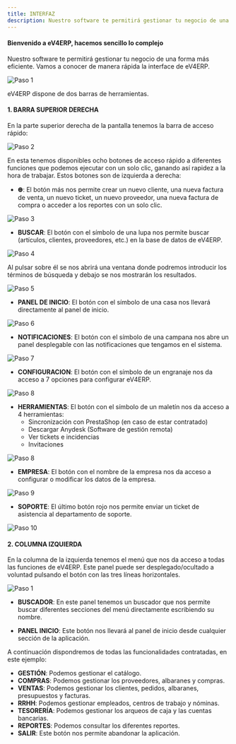 ```yaml
---
title: INTERFAZ
description: Nuestro software te permitirá gestionar tu negocio de una forma más eficiente. Vamos a conocer de manera rápida la interface de eV4ERP.
---
```



#### Bienvenido a eV4ERP, hacemos sencillo lo complejo

Nuestro software te permitirá gestionar tu negocio de una forma más eficiente. Vamos a conocer de manera rápida la interface de eV4ERP.

![Paso 1](../../../assets/tu_empresa/interfaz_1.png)

eV4ERP dispone de dos barras de herramientas.

#### 1. BARRA SUPERIOR DERECHA

En la parte superior derecha de la pantalla tenemos la barra de acceso rápido:

![Paso 2](../../../assets/tu_empresa/interfaz_2.png)

En esta tenemos disponibles ocho botones de acceso rápido a diferentes funciones que podemos ejecutar con un solo clic, ganando así rapidez a la hora de trabajar. Estos botones son de izquierda a derecha:

- **Ꚛ**: El botón más nos permite crear un nuevo cliente, una nueva factura de venta, un nuevo ticket, un nuevo proveedor, una nueva factura de compra o acceder a los reportes con un solo clic.

![Paso 3](../../../assets/tu_empresa/interfaz_3.png)
  
- **BUSCAR**: El botón con el símbolo de una lupa nos permite buscar (artículos, clientes, proveedores, etc.) en la base de datos de eV4ERP. 

![Paso 4](../../../assets/tu_empresa/interfaz_4.png)

Al pulsar sobre él se nos abrirá una ventana donde podremos introducir los términos de búsqueda y debajo se nos mostrarán los resultados.

![Paso 5](../../../assets/tu_empresa/interfaz_5.png)

- **PANEL DE INICIO**: El botón con el símbolo de una casa nos llevará directamente al panel de inicio.

![Paso 6](../../../assets/tu_empresa/interfaz_6.png)

- **NOTIFICACIONES**: El botón con el símbolo de una campana nos abre un panel desplegable con las notificaciones que tengamos en el sistema.

![Paso 7](../../../assets/tu_empresa/interfaz_7.png)
- **CONFIGURACION**: El botón con el símbolo de un engranaje nos da acceso a 7 opciones para configurar eV4ERP.

![Paso 8](../../../assets/tu_empresa/interfaz_8.png)

- **HERRAMIENTAS**: El botón con el símbolo de un maletín nos da acceso a 4 herramientas:  
  - Sincronización con PrestaShop (en caso de estar contratado)
  - Descargar Anydesk (Software de gestión remota)
  - Ver tickets e incidencias
  - Invitaciones

![Paso 8](../../../assets/tu_empresa/interfaz_9.png)

- **EMPRESA**: El botón con el nombre de la empresa nos da acceso a configurar o modificar los datos de la empresa.

![Paso 9](../../../assets/tu_empresa/interfaz_10.png)

- **SOPORTE**: El último botón rojo nos permite enviar un ticket de asistencia al departamento de soporte.

![Paso 10](../../../assets/tu_empresa/interfaz_11.png)

#### 2. COLUMNA IZQUIERDA

En la columna de la izquierda tenemos el menú que nos da acceso a todas las funciones de eV4ERP. Este panel puede ser desplegado/ocultado a voluntad pulsando el botón con las tres líneas horizontales.

![Paso 1](../../../assets/tu_empresa/interfaz_12.png)

- **BUSCADOR**: En este panel tenemos un buscador que nos permite buscar diferentes secciones del menú directamente escribiendo su nombre.

- **PANEL INICIO**: Este botón nos llevará al panel de inicio desde cualquier sección de la aplicación.

A continuación dispondremos de todas las funcionalidades contratadas, en este ejemplo:

- **GESTIÓN**: Podemos gestionar el catálogo.
- **COMPRAS**: Podemos gestionar los proveedores, albaranes y compras.
- **VENTAS**: Podemos gestionar los clientes, pedidos, albaranes, presupuestos y facturas.
- **RRHH**: Podemos gestionar empleados, centros de trabajo y nóminas.
- **TESORERÍA**: Podemos gestionar los arqueos de caja y las cuentas bancarias.
- **REPORTES**: Podemos consultar los diferentes reportes.
- **SALIR**: Este botón nos permite abandonar la aplicación.